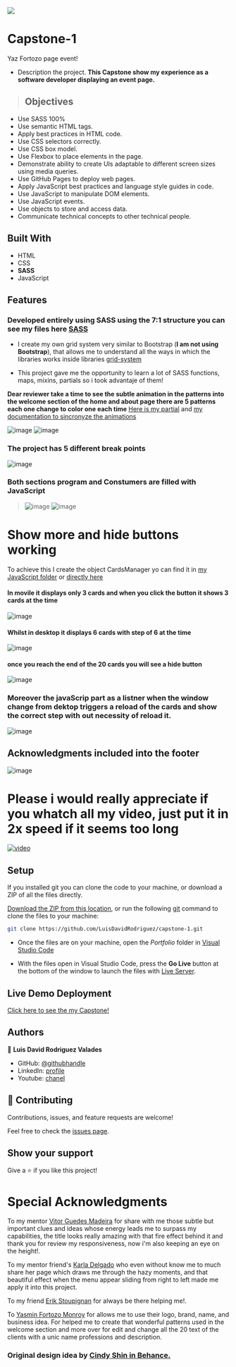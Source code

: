 ![](https://img.shields.io/badge/Microverse-blueviolet)

# Capstone-1
Yaz Fortozo page event!

- Description the project.
**This Capstone show my experience as a software developer displaying an event page.**

> ## Objectives
- Use SASS 100%
- Use semantic HTML tags.
- Apply best practices in HTML code.
- Use CSS selectors correctly.
- Use CSS box model.
- Use Flexbox to place elements in the page.
- Demonstrate ability to create UIs adaptable to different screen sizes using media queries.
- Use GitHub Pages to deploy web pages.
- Apply JavaScript best practices and language style guides in code.
- Use JavaScript to manipulate DOM elements.
- Use JavaScript events.
- Use objects to store and access data.
- Communicate technical concepts to other technical people.



## Built With
- HTML
- CSS
- **SASS** 
- JavaScript

## Features
### Developed entirely using SASS using the 7:1 structure you can see my files here [SASS](https://github.com/LuisDavidRodriguez/capstone-1/tree/main/sass)

- I create my own grid system very similar to Bootstrap (**I am not using Bootstrap**), that allows me to understand all the ways in which the libraries works inside libraries [grid-system](https://github.com/LuisDavidRodriguez/capstone-1/blob/main/sass/2_base/_grid-system.scss)

- This project gave me the opportunity to learn a lot of SASS functions, maps, mixins, partials so i took advantaje of them!

**Dear reviewer take a time to see the subtle animation in the patterns into the welcome section of the home and about page there are 5 patterns each one change to color one each time**
[Here is my partial](https://github.com/LuisDavidRodriguez/capstone-1/blob/main/sass/4_components/_stars.scss)
and [my documentation to sincronyze the animations](https://ibritech.atlassian.net/wiki/spaces/~864961965/pages/231374901/Capstone-1)

![image](https://user-images.githubusercontent.com/105079888/181646607-2fc68219-fe45-45cd-8f05-5117271d92d8.png)
![image](https://user-images.githubusercontent.com/105079888/181646502-42907e3a-8e69-4362-8e30-86ec9509d88b.png)





### The project has 5 different break points

![image](https://user-images.githubusercontent.com/105079888/181647006-c29ff9e8-dac6-45ca-bffa-594191ae43bc.png)

### Both sections program and Constumers are filled with JavaScript

> ![image](https://user-images.githubusercontent.com/105079888/181652209-38bc16b9-c63c-45b8-93ef-f7accb3b4f29.png)
> ![image](https://user-images.githubusercontent.com/105079888/181652230-00fb83b4-d0d6-407a-9d6f-d5770af94e78.png)



# Show more and hide buttons working
To achieve this I create the object CardsManager yo can find it in [my JavaScript folder](https://github.com/LuisDavidRodriguez/capstone-1/tree/main/js) or [directly here](https://github.com/LuisDavidRodriguez/capstone-1/blob/main/js/cardManager.js)


#### In movile it displays only 3 cards and when you click the button it shows 3 cards at the time

![image](https://user-images.githubusercontent.com/105079888/181651654-3db8431f-44f7-449d-9053-c87a302b2a20.png)

####  Whilst in desktop it displays 6 cards with step of 6 at the time

![image](https://user-images.githubusercontent.com/105079888/181647856-1c3bd33b-eeeb-4ba1-b752-4235f0794779.png)

#### once you reach the end of the 20 cards you will see a hide button 

![image](https://user-images.githubusercontent.com/105079888/181648915-d6151028-866c-4e4e-9621-99ed9ca5c570.png)


### Moreover the javaScrip part as a listner when the window change from dektop triggers a reload of the cards and show the correct step with out necessity of reload it.

![image](https://user-images.githubusercontent.com/105079888/181648106-3a39f57c-8116-405a-910c-3fc42d8c3f2c.png)

## Acknowledgments included into the footer

![image](https://user-images.githubusercontent.com/105079888/181651459-3b8ace8a-fd44-4fe3-8df3-a995d7920856.png)


# Please i would really appreciate if you whatch all my video, just put it in 2x speed if it seems too long

[![video](https://user-images.githubusercontent.com/105079888/181673252-0a403caa-0bae-4e94-a223-54046cbec4b3.png)](https://www.youtube.com/watch?v=zFlXvvXqUVE)





## Setup
If you installed git you can clone the code to your machine, or download a ZIP of all the files directly.

[Download the ZIP from this location](https://github.com/LuisDavidRodriguez/capstone-1/archive/refs/heads/main.zip), or run the following [git](https://git-scm.com/downloads)
 command to clone the files to your machine:

```bash
git clone https://github.com/LuisDavidRodriguez/capstone-1.git
```
- Once the files are on your machine, open the _Portfolio_ folder in [Visual Studio Code](https://code.visualstudio.com/)

- With the files open in Visual Studio Code, press the **Go Live** button at the bottom of the window to launch the files with [Live Server](https://marketplace.visualstudio.com/items?itemName=ritwickdey.LiveServer).

## Live Demo Deployment
[Click here to see the my Capstone!](https://luisdavidrodriguez.github.io/capstone-1/)



## Authors

👤 **Luis David Rodriguez Valades**

- GitHub: [@githubhandle](https://github.com/LuisDavidRodriguez)
- LinkedIn: [profile](https://www.linkedin.com/in/luis-david-rodriguez-valades-24a0a8239)
- Youtube: [chanel](https://www.youtube.com/channel/UChuA4SgdDYk2DHStsy7HEgQ)




## 🤝 Contributing

Contributions, issues, and feature requests are welcome!

Feel free to check the [issues page](../../issues/).

## Show your support

Give a ⭐️ if you like this project!

# Special Acknowledgments
To my mentor [Vitor Guedes Madeira](https://github.com/VitorGuedesMadeira) for share with me those subtle but important clues and ideas whose energy leads me to surpass my capabilities, the title looks really amazing with that fire effect behind it and thank you for review my responsiveness, now i'm also keeping an eye on the height!.

To my mentor friend's [Karla Delgado](https://github.com/karlavdelgadof) who even without know me to much share her page which draws me through the hazy moments, and that beautiful effect when the menu appear sliding from right to left made me apply it into this project.

To my friend [Erik Stoupignan](https://github.com/ErikStoupignan) for always be there helping me!.

To [Yasmin Fortozo Monroy](https://www.youtube.com/channel/UCcHF0S6tex06QUtGQDW_isQ) for allows me to use their logo, brand, name, and business idea. For helped me to create that wonderful patterns used in the welcome section and more over for edit and change all the 20 text of the clients with a unic name professions and description.
 
### Original design idea by [Cindy Shin in Behance.](https://www.behance.net/adagio07)
